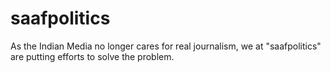 # saafpolitics
As the Indian Media no longer cares for real journalism, we at "saafpolitics" are putting efforts to solve the problem.
